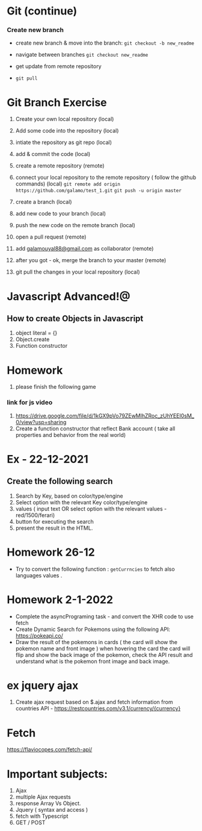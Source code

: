 # Git (continue)

### Create new branch

- create new branch & move into the branch:
  `git checkout -b new_readme`

- navigate between branches
  `git checkout new_readme`

- get update from remote repository
- `git pull`

# Git Branch Exercise

1. Create your own local repository (local)
2. Add some code into the repository (local)
3. intiate the repository as git repo (local)
4. add & commit the code (local)
5. create a remote repository (remote)
6. connect your local repository to the remote repository ( follow the github commands) (local)
   `git remote add origin https://github.com/galamo/test_1.git`
   `git push -u origin master`

7. create a branch (local)
8. add new code to your branch (local)
9. push the new code on the remote branch (local)
10. open a pull request (remote)
11. add galamouyal88@gmail.com as collaborator (remote)
12. after you got - ok, merge the branch to your master (remote)
13. git pull the changes in your local repository (local)

# Javascript Advanced!@

## How to create Objects in Javascript

1. object literal = {}
2. Object.create
3. Function constructor

# Homework

1. please finish the following game

### link for js video

1. https://drive.google.com/file/d/1kGX9pVo79ZEwMlhZRoc_zUhYEEI0sM_0/view?usp=sharing 
2. Create a function constructor that reflect Bank account ( take all properties and behavior from the real world)



# Ex - 22-12-2021
## Create the following search
1. Search by Key, based on color/type/engine
2. Select option with the relevant Key color/type/engine
3. values ( input text OR select option with the relevant values - red/1500/ferari)
4. button for executing the search
5. present the result in the HTML.


# Homework  26-12
- Try to convert the following function : `getCurrncies` to fetch also 
languages values .

# Homework 2-1-2022
- Complete the asyncPrograming task - and convert the XHR code to use fetch
- Create Dynamic Search for Pokemons using the following API: https://pokeapi.co/
- Draw the result of the pokemons in cards ( the card will show the pokemon name and front image ) when hovering the card the card will flip and show the back image of the pokemon, check the API result and understand what is the pokemon front image and back image.



# ex jquery ajax
1. Create ajax request based on $.ajax and fetch information from 
countries API - https://restcountries.com/v3.1/currency/{currency}


# Fetch 
https://flaviocopes.com/fetch-api/





# Important subjects:
1. Ajax
2. multiple Ajax requests
3. response Array Vs Object.
4. Jquery ( syntax and access )
5. fetch with Typescript
6. GET / POST


